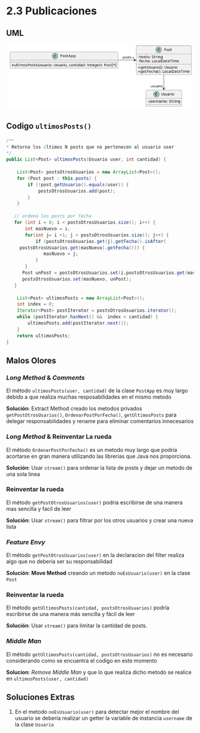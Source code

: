 # 2.3 Publicaciones
## UML
![UML.png](UML.png)

## Codigo `ultimosPosts()`
```java
/**
* Retorna los últimos N posts que no pertenecen al usuario user
*/
public List<Post> ultimosPosts(Usuario user, int cantidad) {
        
    List<Post> postsOtrosUsuarios = new ArrayList<Post>();
    for (Post post : this.posts) {
        if (!post.getUsuario().equals(user)) {
            postsOtrosUsuarios.add(post);
        }
    }
        
   // ordena los posts por fecha
   for (int i = 0; i < postsOtrosUsuarios.size(); i++) {
       int masNuevo = i;
       for(int j= i +1; j < postsOtrosUsuarios.size(); j++) {
           if (postsOtrosUsuarios.get(j).getFecha().isAfter(
     postsOtrosUsuarios.get(masNuevo).getFecha())) {
              masNuevo = j;
           }    
       }
      Post unPost = postsOtrosUsuarios.set(i,postsOtrosUsuarios.get(masNuevo));
      postsOtrosUsuarios.set(masNuevo, unPost);    
   }
        
    List<Post> ultimosPosts = new ArrayList<Post>();
    int index = 0;
    Iterator<Post> postIterator = postsOtrosUsuarios.iterator();
    while (postIterator.hasNext() &&  index < cantidad) {
        ultimosPosts.add(postIterator.next());
    }
    return ultimosPosts;
}
```

## Malos Olores
### *Long Method* & *Comments*
El método `ultimosPosts(user, cantidad)` de la clase `PostApp` es muy largo debido a que realiza muchas resposabilidades en el mismo metodo

**Solución**: Extract Method creado los metodos privados `getPostOtrosUsarios()`, `OrdenarPostPorFecha()`, `getUltimosPosts` para delegar responsabilidades y rename para eliminar comentarios innecesarios

### *Long Method* & Reinventar La rueda
El método `OrdenarPostPorFecha()` es un metodo muy largo que podria acortarse en gran manera utilizando las librerias que Java nos proporciona.

**Solución**: Usar `stream()` para ordenar la lista de posts y dejar un metodo de una sola linea

### Reinventar la rueda
El método `getPostOtrosUsuarios(user)` podria escribirse de una manera mas sencilla y facil de leer

**Solución**: Usar `stream()` para filtrar por los otros usuarios y crear una nueva lista

### *Feature Envy*
El método `getPostOtrosUsuarios(user)` en la declaracion del filter realiza algo que no deberia ser su responsabilidad

**Solución**: **Move Method** creando un metodo `noEsUsuario(user)` en la clase `Post`

### Reinventar la rueda
El método `getUltimosPosts(cantidad, postsOtrosUsuarios)` podría escribirse de una manera más sencilla y fácil de leer

**Solución**: Usar `stream()` para limitar la cantidad de posts.

### *Middle Man*
El método `getUltimosPosts(cantidad, postsOtrosUsuarios)` no es necesario considerando como se encuentra el codigo en este momento

**Solucion**: *Remove Middle Man* y que lo que realiza dicho metodo se realice en `ultimosPosts(user, cantidad)`

## Soluciones Extras
1. En el metodo `noEsUsuario(user)` para detectar mejor el nombre del usuario se deberia realizar un getter la variable de instancia `username` de la clase `Usuario`